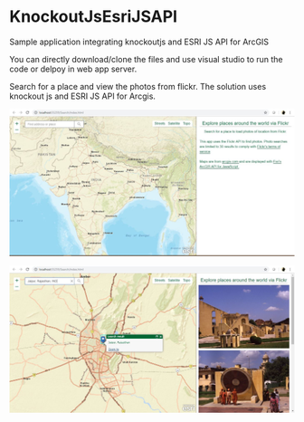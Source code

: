 # KnockoutJsEsriJSAPI
Sample application integrating knockoutjs and ESRI JS API for ArcGIS

You can directly download/clone the files and use visual studio to run the code or delpoy in web app server.

Search for a place and view the photos from flickr. The solution uses knockout js and ESRI JS API for Arcgis.

![alt text](https://github.com/sksaurav033/KnockoutJsEsriJSAPI/blob/master/screenshots/Home.JPG)

![alt text](https://github.com/sksaurav033/KnockoutJsEsriJSAPI/blob/master/screenshots/afterSearch.JPG)
